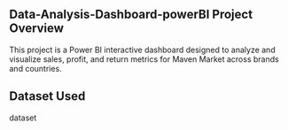 ## Data-Analysis-Dashboard-powerBI Project Overview
This project is a Power BI interactive dashboard designed to analyze and visualize sales, profit, and return metrics for Maven Market across brands and countries.

## Dataset Used
<a herf = "https://github.com/Ashishhhh2/Data-Analysis-Dashboard-powerBI/blob/main/MavenMarket_Calendars.xlsx">dataset</a>
